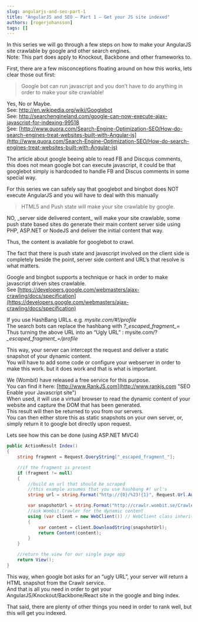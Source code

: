 ```yaml
---
slug: angularjs-and-seo-part-1
title: "AngularJS and SEO – Part 1 – Get your JS site indexed"
authors: [rogerjohansson]
tags: []
---
```

In this series we will go through a few steps on how to make your AngularJS site crawlable by google and other search engines.  
Note: This part does apply to Knockout, Backbone and other frameworks to.

<!-- truncate -->

First, there are a few misconceptions floating around on how this works, lets clear those out first:

> Google bot can run javascript and you don’t have to do anything in order to make your site crawlable!

<span>Yes, No or Maybe.  
</span><span>See: </span><a href="http://en.wikipedia.org/wiki/Googlebot">http://en.wikipedia.org/wiki/Googlebot<br />
</a>See: [http://searchengineland.com/google-can-now-execute-ajax-javascript-for-indexing-99518  
S](http://searchengineland.com/google-can-now-execute-ajax-javascript-for-indexing-99518)ee: [http://www.quora.com/Search-Engine-Optimization-SEO/How-do-search-engines-treat-websites-built-with-Angular-js](http://www.quora.com/Search-Engine-Optimization-SEO/How-do-search-engines-treat-websites-built-with-Angular-js)

The article about google beeing able to read FB and Discqus comments, this does not mean google bot can execute javascript, it could be that googlebot simply is hardcoded to handle FB and Discus comments in some special way.

For this series we can safely say that googlebot and bingbot does NOT execute AngularJS and you will have to deal with this manually

> HTML5 and Push state will make your site crawlable by google.

<span>NO, \_server side delivered content\_ will make your site crawlable, some push state based sites do generate their main content server side using PHP, ASP.NET or NodeJS and deliver the initial content that way.</span>

Thus, the content is available for googlebot to crawl.

The fact that there is push state and javascript involved on the client side is completely beside the point, server side content and URL’s that resolve is what matters.

Google and bingbot supports a technique or hack in order to make javascript driven sites crawlable.  
See [https://developers.google.com/webmasters/ajax-crawling/docs/specification](https://developers.google.com/webmasters/ajax-crawling/docs/specification)

If you use HashBang URLs. e.g. *mysite.com/#!/profile*  
The search bots can replace the hashbang with *?\_escaped_fragment\_=*  
Thus turning the above URL into an “Ugly URL” : mysite.com/?*\_escaped_fragment\_=/profile*

This way, your server can intercept the request and deliver a static snapshot of your dynamic content.  
You will have to add some code or configure your webserver in order to make this work. but it does work and that is what is important.

We (Wombit) have released a free service for this purpose.  
You can find it here: [http://www.RankJS.com](http://www.rankjs.com "SEO Enable your Javascript site")  
When used, it will use a virtual browser to read the dynamic content of your website and capture the DOM that has been generated.  
This result will then be returned to you from our servers.  
You can then either store this as static snapshots on your own server, or, simply return it to google bot directly upon request.

Lets see how this can be done (using ASP.NET MVC4)

```csharp
public ActionResult Index()
{
    string fragment = Request.QueryString["_escaped_fragment_"];

    //if the fragment is present
    if (fragment != null)
    {
        //build an url that should be scraped
        //this example assumes that you use hashbang #! url's
        string url = string.Format("http://{0}/%23!{1}", Request.Url.Authority ,fragment);

        var snapshotUrl = string.Format("http://crawlr.wombit.se/Crawler/htmlsnapshot?url={0}",url);
        //ask Wombit.Crawler for the dynamic content
        using (var client = new WebClient()) // WebClient class inherits IDisposable
        {
            var content = client.DownloadString(snapshotUrl);
            return Content(content);
        }
    }

    //return the view for our single page app
    return View();
}
```

This way, when google bot asks for an “ugly URL”, your server will return a HTML snapshot from the Crawlr service.  
And that is all you need in order to get your AngularJS/Knockout/Backbone/React site in the google and bing index.

That said, there are plenty of other things you need in order to rank well, but this will get you indexed.
